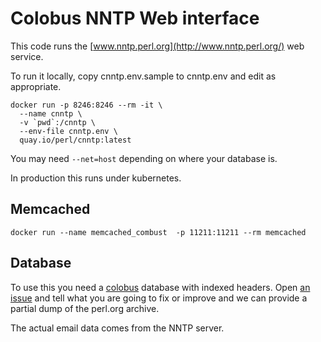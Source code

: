 # Colobus NNTP Web interface

This code runs the [www.nntp.perl.org](http://www.nntp.perl.org/) web
service.

To run it locally, copy cnntp.env.sample to cnntp.env and edit as
appropriate.

    docker run -p 8246:8246 --rm -it \
      --name cnntp \
      -v `pwd`:/cnntp \
      --env-file cnntp.env \
      quay.io/perl/cnntp:latest

You may need `--net=host` depending on where your database is.

In production this runs under kubernetes.

## Memcached

```
docker run --name memcached_combust  -p 11211:11211 --rm memcached
```

## Database

To use this you need a [colobus](https://github.com/abh/colobus)
database with indexed headers. Open [an
issue](https://github.com/perlorg/cnntp/issues/new) and tell what you
are going to fix or improve and we can provide a partial dump of the
perl.org archive.

The actual email data comes from the NNTP server.

